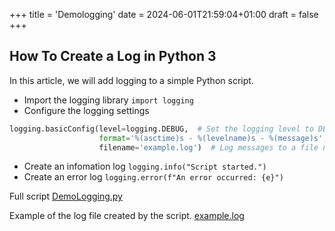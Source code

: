 +++
title = 'Demologging'
date = 2024-06-01T21:59:04+01:00
draft = false
+++

## How To Create a Log in Python 3

In this article, we will add logging to a simple Python script.

- Import the logging library `import logging`
- Configure the logging settings

```python
logging.basicConfig(level=logging.DEBUG,  # Set the logging level to DEBUG for all messages
                    format='%(asctime)s - %(levelname)s - %(message)s',
                    filename='example.log')  # Log messages to a file named example.log
```

- Create an infomation log `logging.info("Script started.")`
- Create an error log `logging.error(f"An error occurred: {e}")`

Full script
[DemoLogging.py](DemoLogging.py)

Example of the log file created by the script.
[example.log](example.log)
